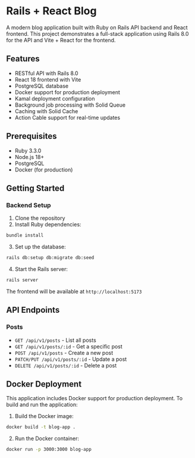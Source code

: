 # Rails + React Blog

A modern blog application built with Ruby on Rails API backend and React frontend. This project demonstrates a full-stack application using Rails 8.0 for the API and Vite + React for the frontend.

## Features

- RESTful API with Rails 8.0
- React 18 frontend with Vite
- PostgreSQL database
- Docker support for production deployment
- Kamal deployment configuration
- Background job processing with Solid Queue
- Caching with Solid Cache
- Action Cable support for real-time updates

## Prerequisites

- Ruby 3.3.0
- Node.js 18+
- PostgreSQL
- Docker (for production)

## Getting Started

### Backend Setup

1. Clone the repository
2. Install Ruby dependencies:

```bash
bundle install
```

3. Set up the database:

```bash
rails db:setup db:migrate db:seed
```

4. Start the Rails server:

```bash
rails server
```


The frontend will be available at `http://localhost:5173`

## API Endpoints

### Posts

- `GET /api/v1/posts` - List all posts
- `GET /api/v1/posts/:id` - Get a specific post
- `POST /api/v1/posts` - Create a new post
- `PATCH/PUT /api/v1/posts/:id` - Update a post
- `DELETE /api/v1/posts/:id` - Delete a post

## Docker Deployment

This application includes Docker support for production deployment. To build and run the application:

1. Build the Docker image:

```bash
docker build -t blog-app .
```

2. Run the Docker container:

```bash
docker run -p 3000:3000 blog-app
```
